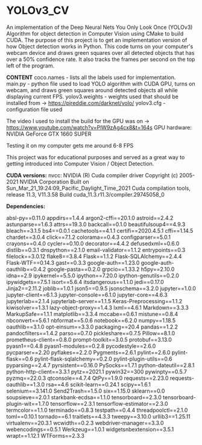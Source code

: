 # YOLOv3_CV
An implementation of the Deep Neural Nets You Only Look Once (YOLOv3) Algorithm for object detection in Computer Vision using CMake to build CUDA.
The purpose of this project is to get an implementation version of how Object detection works in Python.
This code turns on your computer's webcam device and draws green squares over all detected objects that has over a 50% confidence rate.
It also tracks the frames per second on the top left of the program.

**CONTENT**
coco.names - lists all the labels used for implementation.
main.py - python file used to load YOLO algorithm with CUDA GPU, turns on webcam, and draws green squares around detected objects all while displaying current FPS.
yolov3.weights - weights used that should be installed from -> https://pjreddie.com/darknet/yolo/
yolov3.cfg - configuration file used

The video I used to install the build for the GPU was on -> https://www.youtube.com/watch?v=PlW9zAg4cx8&t=164s
GPU hardware: NVIDIA GeForce GTX 1660 SUPER 

Testing it on my computer gets me around 6-8 FPS

This project was for educational purposes and served as a great way to getting introduced into Computer Vision / Object Detection.

**CUDA versions:**
nvcc: NVIDIA (R) Cuda compiler driver
Copyright (c) 2005-2021 NVIDIA Corporation
Built on Sun_Mar_21_19:24:09_Pacific_Daylight_Time_2021
Cuda compilation tools, release 11.3, V11.3.58
Build cuda_11.3.r11.3/compiler.29745058_0


**Dependencies:**

absl-py==0.11.0
appdirs==1.4.4
argon2-cffi==20.1.0
astroid==2.4.2
astunparse==1.6.3
attrs==19.3.0
backcall==0.1.0
beautifulsoup4==4.9.3
bleach==3.1.5
bs4==0.0.1
cachetools==4.1.1
certifi==2020.4.5.1
cffi==1.14.5
chardet==3.0.4
click==7.1.2
colorama==0.4.3
configparser==5.0.1
crayons==0.4.0
cycler==0.10.0
decorator==4.4.2
defusedxml==0.6.0
distlib==0.3.1
dnspython==2.1.0
email-validator==1.1.2
entrypoints==0.3
filelock==3.0.12
flake8==3.8.4
Flask==1.1.2
Flask-SQLAlchemy==2.4.4
Flask-WTF==0.14.3
gast==0.3.3
google-auth==1.23.0
google-auth-oauthlib==0.4.2
google-pasta==0.2.0
grpcio==1.33.2
h5py==2.10.0
idna==2.9
ipykernel==5.5.0
ipython==7.20.0
ipython-genutils==0.2.0
ipywidgets==7.5.1
isort==5.6.4
itsdangerous==1.1.0
jedi==0.17.0
Jinja2==2.11.2
joblib==1.0.1
json5==0.9.5
jsonschema==3.2.0
jupyter==1.0.0
jupyter-client==6.1.3
jupyter-console==6.1.0
jupyter-core==4.6.3
jupyterlab==2.1.4
jupyterlab-server==1.1.5
Keras-Preprocessing==1.1.2
kiwisolver==1.3.1
lazy-object-proxy==1.4.3
lxml==4.6.1
Markdown==3.3.3
MarkupSafe==1.1.1
matplotlib==3.3.4
mccabe==0.6.1
mistune==0.8.4
nbconvert==5.6.1
nbformat==5.0.6
notebook==6.2.0
numpy==1.18.5
oauthlib==3.1.0
opt-einsum==3.3.0
packaging==20.4
pandas==1.2.2
pandocfilters==1.4.2
parso==0.7.0
pickleshare==0.7.5
Pillow==8.1.0
prometheus-client==0.8.0
prompt-toolkit==3.0.5
protobuf==3.13.0
pyasn1==0.4.8
pyasn1-modules==0.2.8
pycodestyle==2.6.0
pycparser==2.20
pyflakes==2.2.0
Pygments==2.6.1
pylint==2.6.0
pylint-flask==0.6
pylint-flask-sqlalchemy==0.2.0
pylint-plugin-utils==0.6
pyparsing==2.4.7
pyrsistent==0.16.0
PySocks==1.7.1
python-dateutil==2.8.1
python-http-client==3.3.1
pytz==2021.1
pywin32==300
pywinpty==0.5.7
pyzmq==22.0.3
qtconsole==4.7.4
QtPy==1.9.0
requests==2.23.0
requests-oauthlib==1.3.0
rsa==4.6
scikit-learn==0.24.1
scipy==1.6.1
selenium==3.141.0
Send2Trash==1.5.0
six==1.15.0
sklearn==0.0
soupsieve==2.0.1
starkbank-ecdsa==1.1.0
tensorboard==2.3.0
tensorboard-plugin-wit==1.7.0
tensorflow==2.3.1
tensorflow-estimator==2.3.0
termcolor==1.1.0
terminado==0.8.3
testpath==0.4.4
threadpoolctl==2.1.0
toml==0.10.1
tornado==6.1
traitlets==4.3.3
tweepy==3.10.0
urllib3==1.25.11
virtualenv==20.3.1
wcwidth==0.2.3
webdriver-manager==3.3.0
webencodings==0.5.1
Werkzeug==1.0.1
widgetsnbextension==3.5.1
wrapt==1.12.1
WTForms==2.3.3
